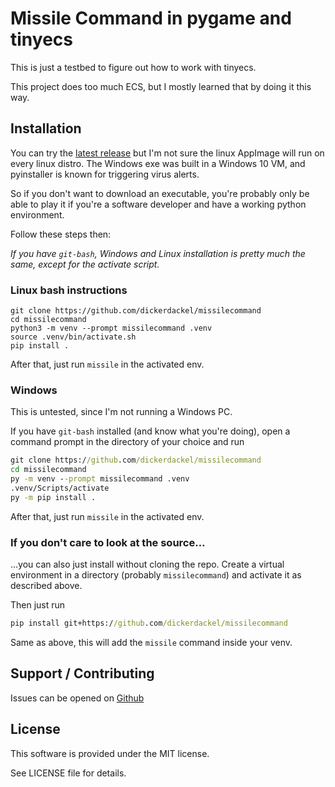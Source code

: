 # Missile Command in pygame and tinyecs

This is just a testbed to figure out how to work with tinyecs.

This project does too much ECS, but I mostly learned that by doing it this
way.

## Installation

You can try the [latest release](https://github.com/DickerDackel/missilecommand/releases)
but I'm not sure the linux AppImage will run on every linux distro.  The
Windows exe was built in a Windows 10 VM, and pyinstaller is known for triggering
virus alerts.

So if you don't want to download an executable, you're probably only be able
to play it if you're a software developer and have a working python
environment.

Follow these steps then:

_If you have `git-bash`, Windows and Linux installation is pretty much the
same, except for the activate script._

### Linux bash instructions

```console
git clone https://github.com/dickerdackel/missilecommand
cd missilecommand
python3 -m venv --prompt missilecommand .venv
source .venv/bin/activate.sh
pip install .
```

After that, just run `missile` in the activated env.

### Windows

This is untested, since I'm not running a Windows PC.

If you have `git-bash` installed (and know what you're doing), open a command
prompt in the directory of your choice and run

```cmd
git clone https://github.com/dickerdackel/missilecommand
cd missilecommand
py -m venv --prompt missilecommand .venv
.venv/Scripts/activate
py -m pip install .
```

After that, just run `missile` in the activated env.

### If you don't care to look at the source...

...you can also just install without cloning the repo.  Create a virtual
environment in a directory (probably `missilecommand`) and activate it as
described above.

Then just run

```cmd
pip install git+https://github.com/dickerdackel/missilecommand
```

Same as above, this will add the `missile` command inside your venv.

## Support / Contributing

Issues can be opened on [Github](https://github.com/dickerdackel/missilecommand/issues)

## License

This software is provided under the MIT license.

See LICENSE file for details.

